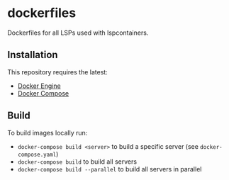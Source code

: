 # dockerfiles

Dockerfiles for all LSPs used with lspcontainers.

## Installation

This repository requires the latest:

- [Docker Engine](https://docs.docker.com/engine/install/)
- [Docker Compose](https://docs.docker.com/compose/install)

## Build

To build images locally run:

- `docker-compose build <server>` to build a specific server (see `docker-compose.yaml`)
- `docker-compose build` to build all servers
- `docker-compose build --parallel` to build all servers in parallel
